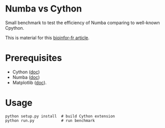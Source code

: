 # Numba vs Cython

Small benchmark to test the efficiency of Numba comparing to well-known Cpython.

This is material for this [bioinfor-fr article](python-fait-la-numba).


# Prerequisites

* Cython ([doc](http://docs.cython.org/src/quickstart/install.html))
* Numba ([doc](http://numba.pydata.org/numba-doc/dev/install.html))
* Matplotlib ([doc](http://matplotlib.org/users/installing.html)).

# Usage

    python setup.py install  # build Cython extension
    python run.py            # run benchmark
